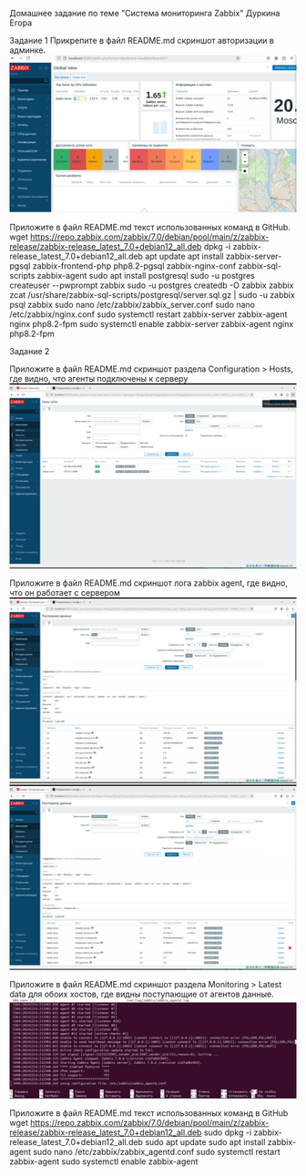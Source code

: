 Домашнее задание по теме "Система мониторинга Zabbix" Дуркина Егора

Задание 1
Прикрепите в файл README.md скриншот авторизации в админке.
![otvet](https://github.com/gpad212/8-03-hw/blob/main/img/1.png)

Приложите в файл README.md текст использованных команд в GitHub.
wget https://repo.zabbix.com/zabbix/7.0/debian/pool/main/z/zabbix-release/zabbix-release_latest_7.0+debian12_all.deb
dpkg -i zabbix-release_latest_7.0+debian12_all.deb
apt update 
apt install zabbix-server-pgsql zabbix-frontend-php php8.2-pgsql zabbix-nginx-conf zabbix-sql-scripts zabbix-agent
sudo apt install postgresql
sudo -u postgres createuser --pwprompt zabbix
sudo -u postgres createdb -O zabbix zabbix 
zcat /usr/share/zabbix-sql-scripts/postgresql/server.sql.gz | sudo -u zabbix psql zabbix 
sudo nano /etc/zabbix/zabbix_server.conf 
sudo nano /etc/zabbix/nginx.conf 
sudo systemctl restart zabbix-server zabbix-agent nginx php8.2-fpm
sudo systemctl enable zabbix-server zabbix-agent nginx php8.2-fpm 


Задание 2
   
Приложите в файл README.md скриншот раздела Configuration > Hosts, где видно, что агенты подключены к серверу
![otvet](https://github.com/gpad212/8-03-hw/blob/main/img/2-1.png)


Приложите в файл README.md скриншот лога zabbix agent, где видно, что он работает с сервером
![otvet](https://github.com/gpad212/8-03-hw/blob/main/img/2-2.png)
![otvet](https://github.com/gpad212/8-03-hw/blob/main/img/2-3.png)


Приложите в файл README.md скриншот раздела Monitoring > Latest data для обоих хостов, где видны поступающие от агентов данные.
![otvet](https://github.com/gpad212/8-03-hw/blob/main/img/2-4.png)

Приложите в файл README.md текст использованных команд в GitHub
wget https://repo.zabbix.com/zabbix/7.0/debian/pool/main/z/zabbix-release/zabbix-release_latest_7.0+debian12_all.deb
sudo dpkg -i zabbix-release_latest_7.0+debian12_all.deb
sudo apt update 
sudo apt install zabbix-agent
sudo nano /etc/zabbix/zabbix_agentd.conf
sudo systemctl restart zabbix-agent
sudo systemctl enable zabbix-agent
